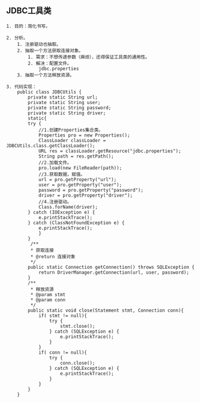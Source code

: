## JDBC工具类 

	1. 目的：简化书写。
	
	2. 分析。
		1. 注册驱动也抽取。
		2. 抽取一个方法获取连接对象。
			1. 需求：不想传递参数（麻烦），还得保证工具类的通用性。
			2. 解决：配置文件。
				jdbc.properties
		3. 抽取一个方法释放资源。
		
	3. 代码实现：
	    public class JDBCUtils {
	        private static String url;
	        private static String user;
	        private static String password;
	        private static String driver;
	        static{
	        try {
	            //1.创建Properties集合类。
	            Properties pro = new Properties();
	            ClassLoader classLoader = JDBCUtils.class.getClassLoader();
	            URL res = classLoader.getResource("jdbc.properties");
	            String path = res.getPath();
	            //2.加载文件。
	            pro.load(new FileReader(path));
	            //3.获取数据，赋值。
	            url = pro.getProperty("url");
	            user = pro.getProperty("user");
	            password = pro.getProperty("password");
	            driver = pro.getProperty("driver");
	            //4.注册驱动。
	            Class.forName(driver);
	        } catch (IOException e) {
	            e.printStackTrace();
	        } catch (ClassNotFoundException e) {
	            e.printStackTrace();
	            }
	        }
	         /**
	         * 获取连接
	         * @return 连接对象
	         */
	        public static Connection getConnection() throws SQLException {
	            return DriverManager.getConnection(url, user, password);
	        }
	        /**
	         * 释放资源
	         * @param stmt
	         * @param conn
	         */
	        public static void close(Statement stmt, Connection conn){
	            if( stmt != null){
	                try {
	                    stmt.close();
	                } catch (SQLException e) {
	                    e.printStackTrace();
	                }
	            }
	            if( conn != null){
	                try {
	                    conn.close();
	                } catch (SQLException e) {
	                    e.printStackTrace();
	                }
	            }
	        }
	    }


​			